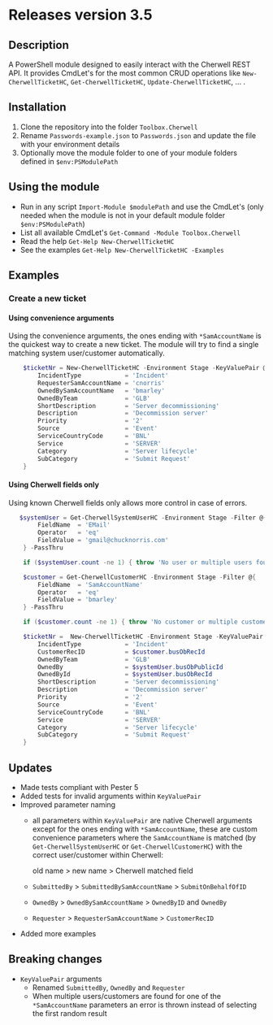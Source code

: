 # Releases version 3.5

## Description

A PowerShell module designed to easily interact with the Cherwell REST API. It provides CmdLet's for the most common CRUD operations like `New-CherwellTicketHC`, `Get-CherwellTicketHC`, `Update-CherwellTicketHC`, ... .

## Installation

1. Clone the repository into the folder `Toolbox.Cherwell`
2. Rename `Passwords-example.json` to `Passwords.json` and update the file with your environment details
3. Optionally move the module folder to one of your module folders defined in `$env:PSModulePath`

## Using the module

- Run in any script `Import-Module $modulePath` and use the CmdLet's
  (only needed when the module is not in your default module folder `$env:PSModulePath`)
- List all available CmdLet's `Get-Command -Module Toolbox.Cherwell`
- Read the help `Get-Help New-CherwellTicketHC`
- See the examples `Get-Help New-CherwellTicketHC -Examples`

## Examples

### Create a new ticket

#### Using convenience arguments

Using the convenience arguments, the ones ending with `*SamAccountName` is the quickest way
to create a new ticket. The module will try to find a single matching system user/customer
automatically. 

```powershell
    $ticketNr = New-CherwellTicketHC -Environment Stage -KeyValuePair @{
        IncidentType            = 'Incident'
        RequesterSamAccountName = 'cnorris'
        OwnedBySamAccountName   = 'bmarley'
        OwnedByTeam             = 'GLB'
        ShortDescription        = 'Server decommissioning'
        Description             = 'Decommission server'
        Priority                = '2'
        Source                  = 'Event'
        ServiceCountryCode      = 'BNL'
        Service                 = 'SERVER'
        Category                = 'Server lifecycle'
        SubCategory             = 'Submit Request'
    }
```

#### Using Cherwell fields only

Using known Cherwell fields only allows more control in case of errors. 

```powershell
   $systemUser = Get-CherwellSystemUserHC -Environment Stage -Filter @{
        FieldName  = 'EMail'
        Operator   = 'eq'
        FieldValue = 'gmail@chucknorris.com'
    } -PassThru

    if ($systemUser.count -ne 1) { throw 'No user or multiple users found' }

    $customer = Get-CherwellCustomerHC -Environment Stage -Filter @{
        FieldName  = 'SamAccountName'
        Operator   = 'eq'
        FieldValue = 'bmarley'
    } -PassThru

    if ($customer.count -ne 1) { throw 'No customer or multiple customers found' }

    $ticketNr =  New-CherwellTicketHC -Environment Stage -KeyValuePair @{
        IncidentType            = 'Incident'
        CustomerRecID           = $customer.busObRecId
        OwnedByTeam             = 'GLB'
        OwnedBy                 = $systemUser.busObPublicId
        OwnedById               = $systemUser.busObRecId
        ShortDescription        = 'Server decommissioning'
        Description             = 'Decommission server'
        Priority                = '2'
        Source                  = 'Event'
        ServiceCountryCode      = 'BNL'
        Service                 = 'SERVER'
        Category                = 'Server lifecycle'
        SubCategory             = 'Submit Request'
    }
```

## Updates

- Made tests compliant with Pester 5
- Added tests for invalid arguments within `KeyValuePair`
- Improved parameter naming
  - all parameters within `KeyValuePair` are native Cherwell arguments except for the ones ending with `*SamAccountName`, these are custom convenience parameters where the `SamAccountName` is matched (by `Get-CherwellSystemUserHC` or `Get-CherwellCustomerHC`) with the correct user/customer within Cherwell:

    old name > new name > Cherwell matched field

  - `SubmittedBy` > `SubmittedBySamAccountName` > `SubmitOnBehalfOfID`
  - `OwnedBy` > `OwnedBySamAccountName` > `OwnedByID` and `OwnedBy`
  - `Requester` > `RequesterSamAccountName` > `CustomerRecID`
- Added more examples

## Breaking changes

- `KeyValuePair` arguments
  - Renamed `SubmittedBy`, `OwnedBy` and `Requester`
  - When multiple users/customers are found for one of the `*SamAccountName` parameters an error is thrown instead of selecting the first random result

